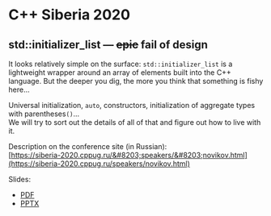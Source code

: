 # C++ Siberia 2020

## std::initializer_list &mdash; ~~epic~~ fail of design

It looks relatively simple on the surface:
`std::initializer_list` is a lightweight wrapper around an array of elements built into the C++ language.
But the deeper you dig, the more you think that something is fishy here...

Universal initialization, `auto`, constructors, initialization of aggregate types with parentheses`()`...  
We will try to sort out the details of all of that and figure out how to live with it.

Description on the conference site (in Russian):  
[https://siberia-2020.cppug.ru/&#8203;speakers/&#8203;novikov.html](https://siberia-2020.cppug.ru/speakers/novikov.html)

Slides:
* [PDF](initializer_list%20-%20(epic)%20fail%20of%20design.pdf)
* [PPTX](initializer_list%20-%20(epic)%20fail%20of%20design.pptx)
